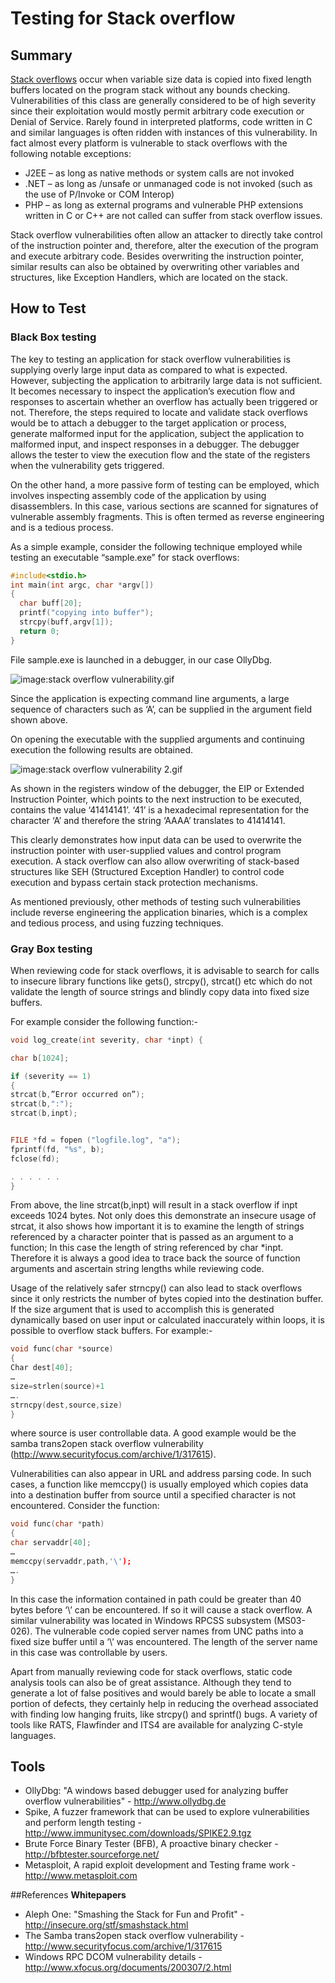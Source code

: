 # Testing for Stack overflow


## Summary

[Stack overflows](https://www.owasp.org/index.php/Stack_overflow) occur when variable size data is copied into fixed length buffers located on the program stack without any bounds checking. Vulnerabilities of this class are generally considered to be of high severity since their exploitation would mostly permit arbitrary code execution or Denial of Service. Rarely found in interpreted platforms, code written in C and similar languages is often ridden with instances of this vulnerability. In fact almost every platform is vulnerable to stack overflows with the following notable exceptions:
* J2EE – as long as native methods or system calls are not invoked
* .NET – as long as /unsafe or unmanaged code is not invoked (such as the use of P/Invoke or COM Interop)
* PHP – as long as external programs and vulnerable PHP extensions written in C or C++ are not called can suffer from stack overflow issues.


Stack overflow vulnerabilities often allow an attacker to directly take control of the instruction pointer and, therefore, alter the execution of the program and execute arbitrary code. Besides  overwriting the instruction pointer, similar results can also be obtained by overwriting other variables and structures, like Exception Handlers, which are located on the stack.

## How to Test
### Black Box testing
The key to testing an application for stack overflow vulnerabilities is supplying overly large input data as compared to what is expected. However, subjecting the application to arbitrarily large data is not sufficient. It becomes necessary to inspect the application’s execution flow and responses to ascertain whether an overflow has actually been triggered or not. Therefore, the steps required to locate and validate stack overflows would be to attach a debugger to the target application or process, generate malformed input for the application, subject the application to malformed input, and inspect responses in a debugger. The debugger allows the tester to view the execution flow and the state of the registers when the vulnerability gets triggered.


On the other hand, a more passive form of testing can be employed, which involves inspecting assembly code of the application by using disassemblers. In this case, various sections are scanned for signatures of vulnerable assembly fragments. This is often termed as reverse engineering and is a tedious process.


As a simple example, consider the following technique employed while testing an executable “sample.exe” for stack overflows:

```c
#include<stdio.h>
int main(int argc, char *argv[])
{
  char buff[20];
  printf("copying into buffer");
  strcpy(buff,argv[1]);
  return 0;
}
```


File sample.exe is launched in a debugger, in our case OllyDbg.

![image:stack overflow vulnerability.gif](https://www.owasp.org/images/6/63/Stack_overflow_vulnerability.gif)


Since the application is expecting command line arguments, a large sequence of characters such as ‘A’, can be supplied in the argument field shown above.


On opening the executable with the supplied arguments and continuing execution the following results are obtained.

![image:stack overflow vulnerability 2.gif](https://www.owasp.org/images/b/b2/Stack_overflow_vulnerability_2.gif)


As shown in the registers window of the debugger, the EIP or Extended Instruction Pointer, which points to the next instruction to be executed, contains the value ‘41414141’. ‘41’ is a hexadecimal representation for the character ‘A’ and therefore the string ‘AAAA’ translates to 41414141.


This clearly demonstrates how input data can be used to overwrite the instruction pointer with user-supplied values and control program execution. A stack overflow can also allow overwriting of stack-based structures like SEH (Structured Exception Handler) to control code execution and bypass certain stack protection mechanisms.


As mentioned previously, other methods of testing such vulnerabilities include reverse engineering the application binaries, which is a complex and tedious process, and using fuzzing techniques.


### Gray Box testing

When reviewing code for stack overflows, it is advisable to search for calls to insecure library functions like gets(), strcpy(), strcat() etc which do not validate the length of source strings and blindly copy data into fixed size buffers.


For example consider the following function:-

```c
void log_create(int severity, char *inpt) {

char b[1024];

if (severity == 1)
{
strcat(b,”Error occurred on”);
strcat(b,":");
strcat(b,inpt);


FILE *fd = fopen ("logfile.log", "a");
fprintf(fd, "%s", b);
fclose(fd);

. . . . . .
}
```


From above, the line strcat(b,inpt) will result in a stack overflow if inpt exceeds 1024 bytes. Not only does this demonstrate an insecure usage of strcat, it also shows how important it is to examine the length of strings referenced by a character pointer that is passed as an argument to a function; In this case the length of string referenced by char *inpt. Therefore it is always a good idea to trace back the source of function arguments and ascertain string lengths while reviewing code.


Usage of the relatively safer strncpy() can also lead to stack overflows since it only restricts the number of bytes copied into the destination buffer. If the size argument that is used to accomplish this is generated dynamically based on user input or calculated inaccurately within loops, it is possible to overflow stack buffers.  For example:-

```c
void func(char *source)
{
Char dest[40];
…
size=strlen(source)+1
….
strncpy(dest,source,size)
}
```


where source is user controllable data. A good example would be the samba trans2open stack overflow vulnerability (http://www.securityfocus.com/archive/1/317615).


Vulnerabilities can also appear in URL and address parsing code. In such cases, a function like memccpy() is usually employed which copies data into a destination buffer from source until a specified character is not encountered. Consider the function:

```c
void func(char *path)
{
char servaddr[40];
…
memccpy(servaddr,path,'\');
….
}
```


In this case the information contained in path could be greater than 40 bytes before ‘\’ can be encountered. If so it will cause a stack overflow. A similar vulnerability was located in Windows RPCSS subsystem (MS03-026). The vulnerable code copied server names from UNC paths into a fixed size buffer until a ‘\’ was encountered. The length of the server name in this case was controllable by users.


Apart from manually reviewing code for stack overflows, static code analysis tools can also be of great assistance. Although they tend to generate a lot of false positives and would barely be able to locate a small portion of defects, they certainly help in reducing the overhead associated with finding low hanging fruits, like strcpy() and sprintf() bugs. A variety of tools like RATS, Flawfinder and ITS4 are available for analyzing C-style languages.


## Tools
* OllyDbg: "A windows based debugger used for analyzing buffer overflow vulnerabilities" - http://www.ollydbg.de
* Spike, A fuzzer framework that can be used to explore vulnerabilities and perform length testing - http://www.immunitysec.com/downloads/SPIKE2.9.tgz
* Brute Force Binary Tester (BFB), A proactive binary checker - http://bfbtester.sourceforge.net/
* Metasploit, A rapid exploit development and Testing frame work - http://www.metasploit.com


##References
**Whitepapers**<br>
* Aleph One: "Smashing the Stack for Fun and Profit" - http://insecure.org/stf/smashstack.html
* The Samba trans2open stack overflow vulnerability - http://www.securityfocus.com/archive/1/317615
* Windows RPC DCOM vulnerability details - http://www.xfocus.org/documents/200307/2.html
